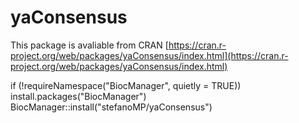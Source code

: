 # yaConsensus

This package is avaliable from CRAN [https://cran.r-project.org/web/packages/yaConsensus/index.html](https://cran.r-project.org/web/packages/yaConsensus/index.html)


if (!requireNamespace("BiocManager", quietly = TRUE)) install.packages("BiocManager")
BiocManager::install("stefanoMP/yaConsensus")

